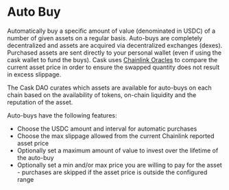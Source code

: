 # Auto Buy

Automatically buy a specific amount of value (denominated in USDC) of a number of given assets on a regular basis. Auto-buys are completely
decentralized and assets are acquired via decentralized exchanges (dexes). Purchased assets are sent directly
to your personal wallet (even if using the cask wallet to fund the buys). Cask uses [Chainlink Oracles](https://data.chain.link/) 
to compare the current asset price in order to ensure the swapped quantity does not result in excess slippage.

The Cask DAO curates which assets are available for auto-buys on each chain based on the availability of tokens, 
on-chain liquidity and the reputation of the asset. 

Auto-buys have the following features:

* Choose the USDC amount and interval for automatic purchases
* Choose the max slippage allowed from the current Chainlink reported asset price
* Optionally set a maximum amount of value to invest over the lifetime of the auto-buy
* Optionally set a min and/or max price you are willing to pay for the asset - purchases are skipped if the asset price is outside the configured range
